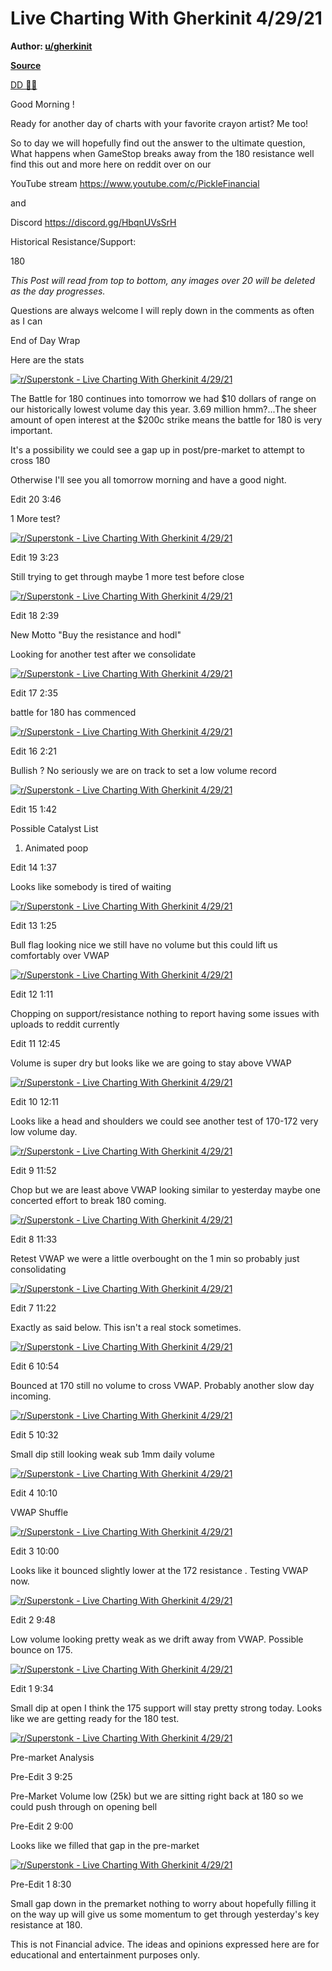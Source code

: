 Live Charting With Gherkinit 4/29/21
====================================

**Author: [u/gherkinit](https://www.reddit.com/user/gherkinit/)**

**[Source](https://www.reddit.com/r/Superstonk/comments/n13c5d/live_charting_with_gherkinit_42921/)**

[DD 👨‍🔬](https://www.reddit.com/r/Superstonk/search?q=flair_name%3A%22DD%20%F0%9F%91%A8%E2%80%8D%F0%9F%94%AC%22&restrict_sr=1)

Good Morning !

Ready for another day of charts with your favorite crayon artist? Me too!

So to day we will hopefully find out the answer to the ultimate question, What happens when GameStop breaks away from the 180 resistance well find this out and more here on reddit over on our

YouTube stream <https://www.youtube.com/c/PickleFinancial>

and

Discord <https://discord.gg/HbqnUVsSrH>

Historical Resistance/Support:

180

*This Post will read from top to bottom, any images over 20 will be deleted as the day progresses.*

Questions are always welcome I will reply down in the comments as often as I can

End of Day Wrap

Here are the stats

[![r/Superstonk - Live Charting With Gherkinit 4/29/21](https://preview.redd.it/sj2qrb6r56w61.png?width=760&format=png&auto=webp&s=676e6bf35996ded47414f47195046b4ac27fe108)](https://preview.redd.it/sj2qrb6r56w61.png?width=760&format=png&auto=webp&s=676e6bf35996ded47414f47195046b4ac27fe108)

The Battle for 180 continues into tomorrow we had $10 dollars of range on our historically lowest volume day this year. 3.69 million hmm?...The sheer amount of open interest at the $200c strike means the battle for 180 is very important.

It's a possibility we could see a gap up in post/pre-market to attempt to cross 180

Otherwise I'll see you all tomorrow morning and have a good night.

Edit 20 3:46

1 More test?

[![r/Superstonk - Live Charting With Gherkinit 4/29/21](https://preview.redd.it/tb3dyk5b26w61.png?width=1041&format=png&auto=webp&s=9dd4aad1014f13e25debc18da160e03077ebee2d)](https://preview.redd.it/tb3dyk5b26w61.png?width=1041&format=png&auto=webp&s=9dd4aad1014f13e25debc18da160e03077ebee2d)

Edit 19 3:23

Still trying to get through maybe 1 more test before close

[![r/Superstonk - Live Charting With Gherkinit 4/29/21](https://preview.redd.it/q74lv44ay5w61.png?width=1176&format=png&auto=webp&s=38eb6c75518b9174022eb9661050202e26864e61)](https://preview.redd.it/q74lv44ay5w61.png?width=1176&format=png&auto=webp&s=38eb6c75518b9174022eb9661050202e26864e61)

Edit 18 2:39

New Motto "Buy the resistance and hodl"

Looking for another test after we consolidate

[![r/Superstonk - Live Charting With Gherkinit 4/29/21](https://preview.redd.it/ngnrt2tgq5w61.png?width=1145&format=png&auto=webp&s=6d588045542a1a8e1156c862eddb66535e819c3e)](https://preview.redd.it/ngnrt2tgq5w61.png?width=1145&format=png&auto=webp&s=6d588045542a1a8e1156c862eddb66535e819c3e)

Edit 17 2:35

battle for 180 has commenced

[![r/Superstonk - Live Charting With Gherkinit 4/29/21](https://preview.redd.it/shuoxyqlp5w61.png?width=1073&format=png&auto=webp&s=2cc4778d621a2d469bbd64e6e938baf551da1829)](https://preview.redd.it/shuoxyqlp5w61.png?width=1073&format=png&auto=webp&s=2cc4778d621a2d469bbd64e6e938baf551da1829)

Edit 16 2:21

Bullish ? No seriously we are on track to set a low volume record

[![r/Superstonk - Live Charting With Gherkinit 4/29/21](https://preview.redd.it/d5msvey5n5w61.png?width=1059&format=png&auto=webp&s=352f8845d2a7175ebc511e7ad979f6c397e8382a)](https://preview.redd.it/d5msvey5n5w61.png?width=1059&format=png&auto=webp&s=352f8845d2a7175ebc511e7ad979f6c397e8382a)

Edit 15 1:42

Possible Catalyst List

1.  Animated poop

Edit 14 1:37

Looks like somebody is tired of waiting

[![r/Superstonk - Live Charting With Gherkinit 4/29/21](https://preview.redd.it/pgjc1v9af5w61.png?width=886&format=png&auto=webp&s=2d511e3d8b113eb86d0686cd7a429f470f5a0099)](https://preview.redd.it/pgjc1v9af5w61.png?width=886&format=png&auto=webp&s=2d511e3d8b113eb86d0686cd7a429f470f5a0099)

Edit 13 1:25

Bull flag looking nice we still have no volume but this could lift us comfortably over VWAP

[![r/Superstonk - Live Charting With Gherkinit 4/29/21](https://preview.redd.it/a5wa4uo6d5w61.png?width=1127&format=png&auto=webp&s=9b7f45b3d89559013e02b4c467f25887806181db)](https://preview.redd.it/a5wa4uo6d5w61.png?width=1127&format=png&auto=webp&s=9b7f45b3d89559013e02b4c467f25887806181db)

Edit 12 1:11

Chopping on support/resistance nothing to report having some issues with uploads to reddit currently

Edit 11 12:45

Volume is super dry but looks like we are going to stay above VWAP

[![r/Superstonk - Live Charting With Gherkinit 4/29/21](https://preview.redd.it/8crp7am465w61.png?width=999&format=png&auto=webp&s=24e3f13b329bfdd98349bce083e94d3905e49ef6)](https://preview.redd.it/8crp7am465w61.png?width=999&format=png&auto=webp&s=24e3f13b329bfdd98349bce083e94d3905e49ef6)

Edit 10 12:11

Looks like a head and shoulders we could see another test of 170-172 very low volume day.

[![r/Superstonk - Live Charting With Gherkinit 4/29/21](https://preview.redd.it/u6qko5lwz4w61.png?width=1144&format=png&auto=webp&s=d5e898e036777333e39253555125cd2e744dbc88)](https://preview.redd.it/u6qko5lwz4w61.png?width=1144&format=png&auto=webp&s=d5e898e036777333e39253555125cd2e744dbc88)

Edit 9 11:52

Chop but we are least above VWAP looking similar to yesterday maybe one concerted effort to break 180 coming.

[![r/Superstonk - Live Charting With Gherkinit 4/29/21](https://preview.redd.it/usupd6dgw4w61.png?width=938&format=png&auto=webp&s=29cefe79aa75c07d77aa2081856f3604e1fc86b1)](https://preview.redd.it/usupd6dgw4w61.png?width=938&format=png&auto=webp&s=29cefe79aa75c07d77aa2081856f3604e1fc86b1)

Edit 8 11:33

Retest VWAP we were a little overbought on the 1 min so probably just consolidating

[![r/Superstonk - Live Charting With Gherkinit 4/29/21](https://preview.redd.it/gkjjo8u1t4w61.png?width=1009&format=png&auto=webp&s=68082d4c942465636debcf2868152ac986e53d71)](https://preview.redd.it/gkjjo8u1t4w61.png?width=1009&format=png&auto=webp&s=68082d4c942465636debcf2868152ac986e53d71)

Edit 7 11:22

Exactly as said below. This isn't a real stock sometimes.

[![r/Superstonk - Live Charting With Gherkinit 4/29/21](https://preview.redd.it/3i9qavt5r4w61.png?width=1222&format=png&auto=webp&s=defe647653f51300ea8a7bd56810752c9f8f1f85)](https://preview.redd.it/3i9qavt5r4w61.png?width=1222&format=png&auto=webp&s=defe647653f51300ea8a7bd56810752c9f8f1f85)

Edit 6 10:54

Bounced at 170 still no volume to cross VWAP. Probably another slow day incoming.

[![r/Superstonk - Live Charting With Gherkinit 4/29/21](https://preview.redd.it/m2lgsgl7m4w61.png?width=1274&format=png&auto=webp&s=88c9791d29b78815b93320eb792a5d14e0d81921)](https://preview.redd.it/m2lgsgl7m4w61.png?width=1274&format=png&auto=webp&s=88c9791d29b78815b93320eb792a5d14e0d81921)

Edit 5 10:32

Small dip still looking weak sub 1mm daily volume

[![r/Superstonk - Live Charting With Gherkinit 4/29/21](https://preview.redd.it/3l2yqphdi4w61.png?width=1309&format=png&auto=webp&s=bef2ce536b7d32becc412bfc0a608673635bb851)](https://preview.redd.it/3l2yqphdi4w61.png?width=1309&format=png&auto=webp&s=bef2ce536b7d32becc412bfc0a608673635bb851)

Edit 4 10:10

VWAP Shuffle

[![r/Superstonk - Live Charting With Gherkinit 4/29/21](https://preview.redd.it/kzo9oif9e4w61.png?width=1177&format=png&auto=webp&s=f2740f2bc7d1bf1d7632ca73aad2b5788f2eaf36)](https://preview.redd.it/kzo9oif9e4w61.png?width=1177&format=png&auto=webp&s=f2740f2bc7d1bf1d7632ca73aad2b5788f2eaf36)

Edit 3 10:00

Looks like it bounced slightly lower at the 172 resistance . Testing VWAP now.

[![r/Superstonk - Live Charting With Gherkinit 4/29/21](https://preview.redd.it/cd5lrjboc4w61.png?width=1335&format=png&auto=webp&s=c96d25f07f0390bff3345c7ef18ebe4bc3e3441b)](https://preview.redd.it/cd5lrjboc4w61.png?width=1335&format=png&auto=webp&s=c96d25f07f0390bff3345c7ef18ebe4bc3e3441b)

Edit 2 9:48

Low volume looking pretty weak as we drift away from VWAP. Possible bounce on 175.

[![r/Superstonk - Live Charting With Gherkinit 4/29/21](https://preview.redd.it/3rt9y18ia4w61.png?width=1121&format=png&auto=webp&s=1f1e702b0a3c54813e6d5f5ab04299c397663a8f)](https://preview.redd.it/3rt9y18ia4w61.png?width=1121&format=png&auto=webp&s=1f1e702b0a3c54813e6d5f5ab04299c397663a8f)

Edit 1 9:34

Small dip at open I think the 175 support will stay pretty strong today. Looks like we are getting ready for the 180 test.

[![r/Superstonk - Live Charting With Gherkinit 4/29/21](https://preview.redd.it/7vrftzd184w61.png?width=1089&format=png&auto=webp&s=2470dd5292bd5887c0ce07f98afade8dd7151389)](https://preview.redd.it/7vrftzd184w61.png?width=1089&format=png&auto=webp&s=2470dd5292bd5887c0ce07f98afade8dd7151389)

Pre-market Analysis

Pre-Edit 3 9:25

Pre-Market Volume low (25k) but we are sitting right back at 180 so we could push through on opening bell

Pre-Edit 2 9:00

Looks like we filled that gap in the pre-market

[![r/Superstonk - Live Charting With Gherkinit 4/29/21](https://preview.redd.it/a04w4mdg14w61.png?width=1343&format=png&auto=webp&s=e23030a175af1cba81bec55e99b215bd5315c97a)](https://preview.redd.it/a04w4mdg14w61.png?width=1343&format=png&auto=webp&s=e23030a175af1cba81bec55e99b215bd5315c97a)

Pre-Edit 1 8:30

Small gap down in the premarket nothing to worry about hopefully filling it on the way up will give us some momentum to get through yesterday's key resistance at 180.

This is not Financial advice. The ideas and opinions expressed here are for educational and entertainment purposes only.

